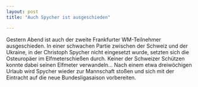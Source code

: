 ```yaml
---
layout: post
title: "Auch Spycher ist ausgeschieden"

---
```


Gestern Abend ist auch der zweite Frankfurter WM-Teilnehmer ausgeschieden. In einer schwachen Partie zwischen der Schweiz und der Ukraine, in der Christoph Spycher nicht eingesetzt wurde, setzten sich die Osteuropäer im Elfmeterschießen durch. Keiner der Schweizer Schützen konnte dabei seinen Elfmeter verwandeln... Nach einem etwa dreiwöchigen Urlaub wird Spycher wieder zur Mannschaft stoßen und sich mit der Eintracht auf die neue Bundesligasaison vorbereiten.



